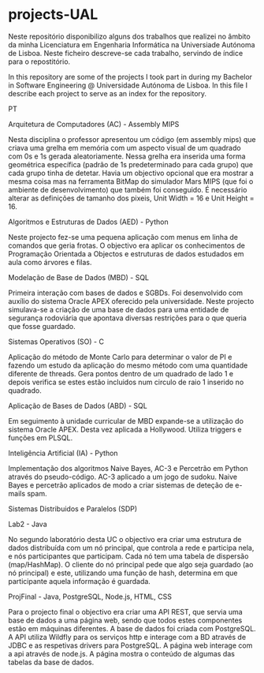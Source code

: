# projects-UAL
Neste repositório disponibilizo alguns dos trabalhos que realizei no âmbito da minha Licenciatura em Engenharia Informática na Universiade Autónoma de Lisboa.
Neste ficheiro descreve-se cada trabalho, servindo de índice para o repostitório.

In this repository are some of the projects I took part in during my Bachelor in Software Engineering @ Universidade Autónoma de Lisboa.
In this file I describe each project to serve as an index for the repository.



  PT

  Arquitetura de Computadores (AC) - Assembly MIPS

Nesta disciplina o professor apresentou um código (em assembly mips) que criava uma grelha em memória com um aspecto visual de um quadrado com 0s e 1s gerada aleatoriamente.
Nessa grelha era inserida uma forma geométrica específica (padrão de 1s predeterminado para cada grupo) que cada grupo tinha de detetar.
Havia um objectivo opcional que era mostrar a mesma coisa mas na ferramenta BitMap do simulador Mars MIPS (que foi o ambiente de desenvolvimento) que também foi conseguido.
É necessário alterar as definições de tamanho dos pixeis, Unit Width = 16 e Unit Height = 16.


  Algoritmos e Estruturas de Dados (AED) - Python
  
Neste projecto fez-se uma pequena aplicação com menus em linha de comandos que geria frotas.
O objectivo era aplicar os conhecimentos de Programação Orientada a Objectos e estruturas de dados estudados em aula como árvores e filas.


  Modelação de Base de Dados (MBD) - SQL

Primeira interação com bases de dados e SGBDs. Foi desenvolvido com auxílio do sistema Oracle APEX oferecido pela universidade.
Neste projecto simulava-se a criação de uma base de dados para uma entidade de segurança rodoviária que apontava diversas restrições para o que queria que fosse guardado.


  Sistemas Operativos (SO) - C
 
Aplicação do método de Monte Carlo para determinar o valor de PI e fazendo um estudo da aplicação do mesmo método com uma quantidade diferente de threads.
Gera pontos dentro de um quadrado de lado 1 e depois verifica se estes estão incluidos num circulo de raio 1 inserido no quadrado.


  Aplicação de Bases de Dados (ABD) - SQL
  
Em seguimento à unidade curricular de MBD expande-se a utilização do sistema Oracle APEX. Desta vez aplicada a Hollywood.
Utiliza triggers e funções em PLSQL.


   Inteligência Artificial (IA) - Python

Implementação dos algoritmos Naive Bayes, AC-3 e Percetrão em Python através do pseudo-código.
AC-3 aplicado a um jogo de sudoku. Naive Bayes e percetrão aplicados de modo a criar sistemas de deteção de e-mails spam.


  Sistemas Distribuidos e Paralelos (SDP)
  
  Lab2 - Java
  
No segundo laboratório desta UC o objectivo era criar uma estrutura de dados distribuída com um nó principal, que controla a rede e participa nela, e nós participantes que participam. Cada nó tem uma tabela de dispersão (map/HashMap).
O cliente do nó principal pede que algo seja guardado (ao nó principal) e este, utilizando uma função de hash, determina em que participante aquela informação é guardada.

  ProjFinal - Java, PostgreSQL, Node.js, HTML, CSS
  
Para o projecto final o objectivo era criar uma API REST, que servia uma base de dados a uma página web, sendo que todos estes componentes estão em máquinas diferentes.
A base de dados foi criada com PostgreSQL.
A API utiliza Wildfly para os serviços http e interage com a BD através de JDBC e as respetivas drivers para PostgreSQL.
A página web interage com a api através de node.js. A página mostra o conteúdo de algumas das tabelas da base de dados.
